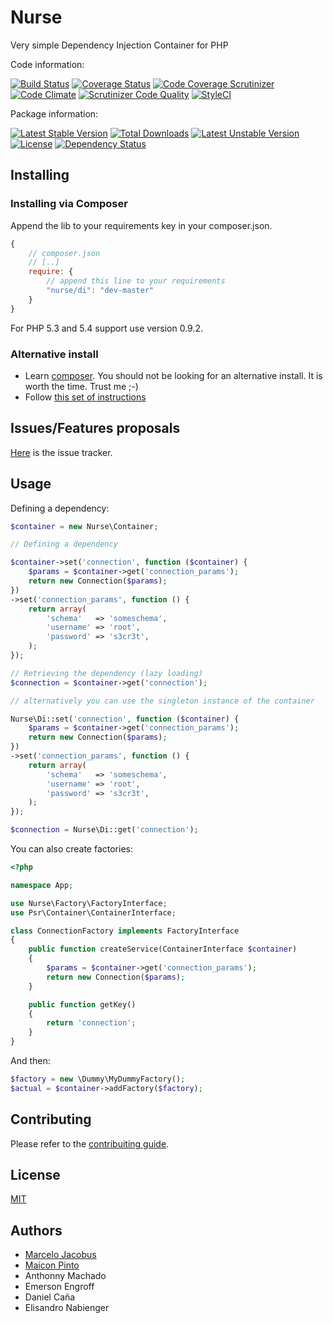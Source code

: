 # Nurse

Very simple Dependency Injection Container for PHP

Code information:

[![Build Status](https://travis-ci.org/mjacobus/nurse.png?branch=master)](https://travis-ci.org/mjacobus/nurse)
[![Coverage Status](https://coveralls.io/repos/mjacobus/nurse/badge.png?branch=master)](https://coveralls.io/r/mjacobus/nurse?branch=master)
[![Code Coverage Scrutinizer](https://scrutinizer-ci.com/g/mjacobus/nurse/badges/coverage.png?b=master)](https://scrutinizer-ci.com/g/mjacobus/nurse/?branch=master)
[![Code Climate](https://codeclimate.com/github/mjacobus/nurse.png)](https://codeclimate.com/github/mjacobus/nurse)
[![Scrutinizer Code Quality](https://scrutinizer-ci.com/g/mjacobus/nurse/badges/quality-score.png?b=master)](https://scrutinizer-ci.com/g/mjacobus/nurse/?branch=master)
[![StyleCI](https://styleci.io/repos/21125805/shield)](https://styleci.io/repos/21125805)

Package information:

[![Latest Stable Version](https://poser.pugx.org/nurse/di/v/stable.svg)](https://packagist.org/packages/nurse/di)
[![Total Downloads](https://poser.pugx.org/nurse/di/downloads.svg)](https://packagist.org/packages/nurse/di)
[![Latest Unstable Version](https://poser.pugx.org/nurse/di/v/unstable.svg)](https://packagist.org/packages/nurse/di)
[![License](https://poser.pugx.org/nurse/di/license.svg)](https://packagist.org/packages/nurse/di)
[![Dependency Status](https://gemnasium.com/mjacobus/nurse.png)](https://gemnasium.com/mjacobus/nurse)

## Installing

### Installing via Composer
Append the lib to your requirements key in your composer.json.

```javascript
{
    // composer.json
    // [..]
    require: {
        // append this line to your requirements
        "nurse/di": "dev-master"
    }
}
```

For PHP 5.3 and 5.4 support use version 0.9.2.

### Alternative install
- Learn [composer](https://getcomposer.org). You should not be looking for an alternative install. It is worth the time. Trust me ;-)
- Follow [this set of instructions](#installing-via-composer)

## Issues/Features proposals

[Here](https://github.com/mjacobus/nurse/issues) is the issue tracker.

## Usage

Defining a dependency:

```php
$container = new Nurse\Container;

// Defining a dependency

$container->set('connection', function ($container) {
    $params = $container->get('connection_params');
    return new Connection($params);
})
->set('connection_params', function () {
    return array(
        'schema'   => 'someschema',
        'username' => 'root',
        'password' => 's3cr3t',
    );
});

// Retrieving the dependency (lazy loading)
$connection = $container->get('connection');

// alternatively you can use the singleton instance of the container

Nurse\Di::set('connection', function ($container) {
    $params = $container->get('connection_params');
    return new Connection($params);
})
->set('connection_params', function () {
    return array(
        'schema'   => 'someschema',
        'username' => 'root',
        'password' => 's3cr3t',
    );
});

$connection = Nurse\Di::get('connection');
```

You can also create factories:

```php
<?php

namespace App;

use Nurse\Factory\FactoryInterface;
use Psr\Container\ContainerInterface;

class ConnectionFactory implements FactoryInterface
{
    public function createService(ContainerInterface $container)
    {
        $params = $container->get('connection_params');
        return new Connection($params);
    }

    public function getKey()
    {
        return 'connection';
    }
}
```

And then:


```php
$factory = new \Dummy\MyDummyFactory();
$actual = $container->addFactory($factory);
```

## Contributing

Please refer to the [contribuiting guide](https://github.com/mjacobus/nurse/blob/master/CONTRIBUTING.md).


## License
[MIT](MIT-LICENSE)

## Authors

- [Marcelo Jacobus](https://github.com/mjacobus)
- [Maicon Pinto](https://github.com/maiconpinto)
- Anthonny Machado
- Emerson Engroff
- Daniel Caña
- Elisandro Nabienger


